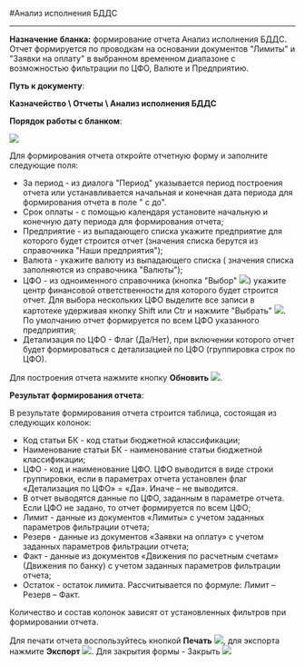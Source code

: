 ﻿#Анализ исполнения БДДС

----------
**Назначение бланка:**  формирование отчета Анализ исполнения БДДС. Отчет формируется по проводкам на основании  документов "Лимиты"  и "Заявки на оплату" в выбранном временном диапазоне с возможностью фильтрации по ЦФО, Валюте и Предприятию.

**Путь к документу**:

**Казначейство \ Отчеты \ Анализ исполнения БДДС**

**Порядок работы с бланком**:

![](topic:AddFiles.Screenshot_1714.jpg)

Для формирования отчета откройте отчетную форму и заполните следующие поля:
- За период - из диалога "Период" указывается период построения отчета или устанавливается начальная и конечная дата периода для формирования отчета в поле " с до".
- Срок оплаты - с помощью календаря установите начальную и конечную дату периода для формирования отчета;
- Предприятие - из  выпадающего списка укажите предприятие для которого будет строится отчет (значения списка берутся из справочника "Наши предприятия");
- Валюта - укажите валюту из  выпадающего списка ( значения списка заполняются из справочника "Валюты");
- ЦФО -  из одноименного справочника (кнопка  "Выбор" ![](topic:AddFiles.Btn_select.png)) укажите центр финансовой ответственности для которого будет строится отчет. Для выбора нескольких ЦФО выделите все записи в картотеке удерживая кнопку Shift или Сtr и нажмите "Выбрать"  ![](topic:AddFiles.Btn_Select_Fingr.png). По умолчанию отчет формируется по всем ЦФО указанного предприятия;
- Детализация по ЦФО -  Флаг (Да/Нет), при включении которого отчет будет формироваться с детализацией по ЦФО (группировка строк по ЦФО).

Для построения отчета нажмите кнопку **Обновить** ![](topic:AddFiles.Btn_Refresh.png).

**Результат формирования отчета**: 

В результате формирования отчета строится таблица, состоящая из следующих колонок:

- Код статьи БК - код статьи бюджетной классификации;
- Наименование статьи БК - наименование статьи бюджетной классификации;
- ЦФО - код и наименование ЦФО. ЦФО выводится в виде строки группировки, если в параметрах отчета установлен флаг «Детализация по ЦФО» = «Да». Иначе – не выводится. 
- В отчет выводятся данные по ЦФО, заданным в параметре отчета. Если ЦФО не задано, то отчет формируется по всем ЦФО;
- Лимит - данные из документов «Лимиты» с учетом заданных параметров фильтрации отчета;
- Резерв - данные из документов «Заявки на оплату» с учетом заданных параметров фильтрации отчета;
- Факт - данные из документов «Движения по расчетным счетам» (Движения по банку) с учетом заданных параметров фильтрации отчета;
- Остаток - остаток лимита. Рассчитывается по формуле: Лимит – Резерв – Факт.


Количество и состав колонок зависят от установленных фильтров при формировании отчета.

Для печати отчета воспользуйтесь кнопкой **Печать**  ![](topic:AddFiles.Btn_print.png), для экспорта  нажмите **Экспорт**  ![](topic:AddFiles.Btn_downloads.png). Для закрытия формы - Закрыть  ![](topic:AddFiles.BtnCloseCancel.png)
